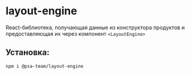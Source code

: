 # layout-engine

React-библиотека, получающая данные из конструктора продуктов и предоставляющая их через компонент `<LayoutEngine>`

## Установка:

`npm i @psa-team/layout-engine`

